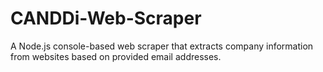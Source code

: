 # CANDDi-Web-Scraper
A Node.js console-based web scraper that extracts company information from websites based on provided email addresses.
